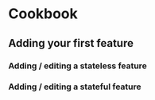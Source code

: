 # Cookbook

## Adding your first feature

### Adding / editing a stateless feature

### Adding / editing a stateful feature
